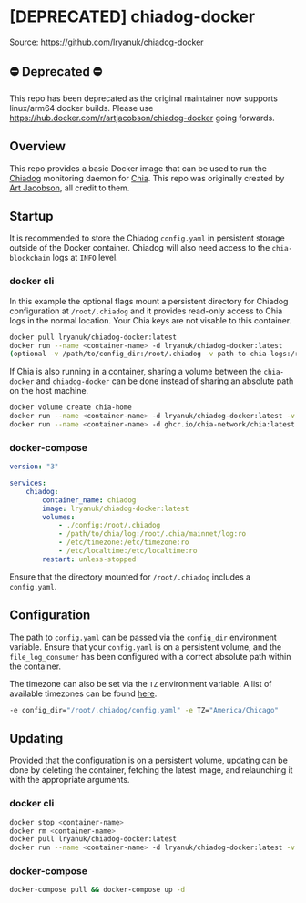 # [DEPRECATED] chiadog-docker
Source: https://github.com/lryanuk/chiadog-docker

## ⛔️ Deprecated ⛔️
This repo has been deprecated as the original maintainer now supports linux/arm64 docker builds. Please use https://hub.docker.com/r/artjacobson/chiadog-docker going forwards.

## Overview
This repo provides a basic Docker image that can be used to run the [Chiadog](https://github.com/martomi/chiadog) monitoring daemon for [Chia](https://www.chia.net). This repo was originally created by [Art Jacobson](https://github.com/ajacobson/chiadog-docker), all credit to them.

## Startup
It is recommended to store the Chiadog `config.yaml` in persistent storage outside of the Docker container. Chiadog will also need access to the `chia-blockchain` logs at `INFO` level.

### docker cli
In this example the optional flags mount a persistent directory for Chiadog configuration at `/root/.chiadog` and it provides read-only access to Chia logs in the normal location.  Your Chia keys are not visable to this container.

```sh
docker pull lryanuk/chiadog-docker:latest
docker run --name <container-name> -d lryanuk/chiadog-docker:latest
(optional -v /path/to/config_dir:/root/.chiadog -v path-to-chia-logs:/root/.chia/mainnet/log:ro)
```

If Chia is also running in a container, sharing a volume between the `chia-docker` and `chiadog-docker` can be done instead of sharing an absolute path on the host machine.
```sh
docker volume create chia-home
docker run --name <container-name> -d lryanuk/chiadog-docker:latest -v chia-home:/root/.chia:ro
docker run --name <container-name> -d ghcr.io/chia-network/chia:latest -v chia-home:/root/.chia <additional args for keys and plots>
```
### docker-compose

```yaml
version: "3"

services:
    chiadog:
        container_name: chiadog
        image: lryanuk/chiadog-docker:latest
        volumes:
            - ./config:/root/.chiadog
            - /path/to/chia/log:/root/.chia/mainnet/log:ro
            - /etc/timezone:/etc/timezone:ro
            - /etc/localtime:/etc/localtime:ro
        restart: unless-stopped
```
Ensure that the directory mounted for `/root/.chiadog` includes a `config.yaml`.
## Configuration

The path to `config.yaml` can be passed via the `config_dir` environment variable.  Ensure that your `config.yaml` is on a persistent volume, and the `file_log_consumer` has been configured with a correct absolute path within the container.

The timezone can also be set via the `TZ` environment variable.  A list of available timezones can be found [here](http://manpages.ubuntu.com/manpages/focal/man3/DateTime::TimeZone::Catalog.3pm.html).
```sh
-e config_dir="/root/.chiadog/config.yaml" -e TZ="America/Chicago"
```

## Updating

Provided that the configuration is on a persistent volume, updating can be done by deleting the container, fetching the latest image, and relaunching it with the appropriate arguments.
### docker cli
```sh
docker stop <container-name>
docker rm <container-name>
docker pull lryanuk/chiadog-docker:latest
docker run --name <container-name> -d lryanuk/chiadog-docker:latest -v /path/to/config_dir:/root/.chiadog -v path-to-chia-logs:/root/.chia/mainnet/log:ro -e config_dir="/root/.chiadog/config.yaml"
```
### docker-compose
```sh
docker-compose pull && docker-compose up -d
